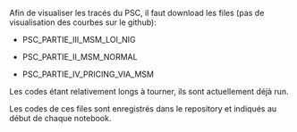 Afin de visualiser les tracés du PSC, il faut download les files (pas de visualisation des courbes sur le github):

- PSC_PARTIE_III_MSM_LOI_NIG

- PSC_PARTIE_II_MSM_NORMAL

- PSC_PARTIE_IV_PRICING_VIA_MSM

Les codes étant relativement longs à tourner, ils sont actuellement déjà run.

Les codes de ces files sont enregistrés dans le repository et indiqués au début de chaque notebook.
